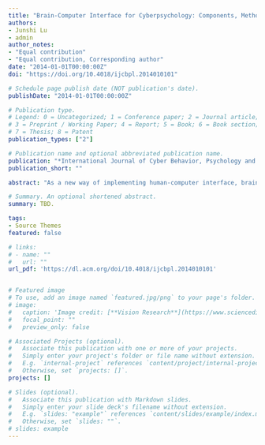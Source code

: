 ```yaml
---
title: "Brain-Computer Interface for Cyberpsychology: Components, Methods, and Applications"
authors:
- Junshi Lu
- admin
author_notes:
- "Equal contribution"
- "Equal contribution, Corresponding author"
date: "2014-01-01T00:00:00Z"
doi: "https://doi.org/10.4018/ijcbpl.2014010101"

# Schedule page publish date (NOT publication's date).
publishDate: "2014-01-01T00:00:00Z"

# Publication type.
# Legend: 0 = Uncategorized; 1 = Conference paper; 2 = Journal article;
# 3 = Preprint / Working Paper; 4 = Report; 5 = Book; 6 = Book section;
# 7 = Thesis; 8 = Patent
publication_types: ["2"]

# Publication name and optional abbreviated publication name.
publication: "*International Journal of Cyber Behavior, Psychology and Learning (IJCBPL), 4*(1),1-14)"
publication_short: ""

abstract: "As a new way of implementing human-computer interface, brain-computer interfaces (BCI) dramatically change the user experiences and have broad applications in cyber behavior research. This methodological review attempts to provide an overall picture of the BCI science and its role in cyberpsychology. After an introduction of BCI and the literature search methods used in this review, we offer an overview of terms, history, components, methods and signals used in BCI. Different applications of BCI on both the clinical population and the healthy population are summarized in detail, with a conclusion of the future directions of BCI."

# Summary. An optional shortened abstract.
summary: TBD.

tags:
- Source Themes
featured: false

# links:
# - name: ""
#   url: ""
url_pdf: 'https://dl.acm.org/doi/10.4018/ijcbpl.2014010101'


# Featured image
# To use, add an image named `featured.jpg/png` to your page's folder. 
# image:
#   caption: 'Image credit: [**Vision Research**](https://www.sciencedirect.com/science/article/pii/S0042698916301730?via%3Dihub#f0005)'
#   focal_point: ""
#   preview_only: false

# Associated Projects (optional).
#   Associate this publication with one or more of your projects.
#   Simply enter your project's folder or file name without extension.
#   E.g. `internal-project` references `content/project/internal-project/index.md`.
#   Otherwise, set `projects: []`.
projects: []

# Slides (optional).
#   Associate this publication with Markdown slides.
#   Simply enter your slide deck's filename without extension.
#   E.g. `slides: "example"` references `content/slides/example/index.md`.
#   Otherwise, set `slides: ""`.
# slides: example
---
```


